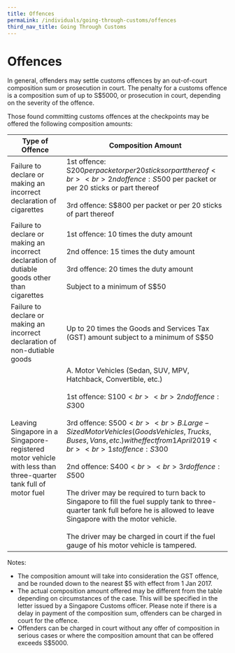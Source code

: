 ```yaml
---
title: Offences
permaLink: /individuals/going-through-customs/offences
third_nav_title: Going Through Customs
---
```


# Offences

In general, offenders may settle customs offences by an out-of-court composition sum or prosecution in court. The penalty for a customs offence is a composition sum of up to S$5000, or prosecution in court, depending on the severity of the offence.

Those found committing customs offences at the checkpoints may be offered the following composition amounts:


| Type of Offence | Composition Amount |
|--|--|
| Failure to declare or making an incorrect declaration of cigarettes|  1st offence: S$200 per packet or per 20 sticks or part thereof<br><br>2nd offence: S$500 per packet or per 20 sticks or part thereof<br><br>3rd offence: S$800 per packet or per 20 sticks of part thereof|
| Failure to declare or making an incorrect declaration of dutiable goods other than cigarettes| 1st offence: 10 times the duty amount<br><br>2nd offence: 15 times the duty amount<br><br>3rd offence: 20 times the duty amount<br><br>Subject to a minimum of S$50 |
|Failure to declare or making an incorrect declaration of non-dutiable goods  |  Up to 20 times the Goods and Services Tax (GST) amount subject to a minimum of S$50|
| Leaving Singapore in a Singapore-registered motor vehicle with less than three-quarter tank full of motor fuel | A. Motor Vehicles (Sedan, SUV, MPV, Hatchback, Convertible, etc.)<br><br>1st offence: S$100<br><br>2nd offence: S$300<br><br>3rd offence: S$500<br><br>B. Large-Sized Motor Vehicles (Goods Vehicles, Trucks, Buses, Vans, etc.) with effect from 1 April 2019<br><br>1st offence: S$300<br><br>2nd offence: S$400<br><br>3rd offence: S$500<br><br>The driver may be required to turn back to Singapore to fill the fuel supply tank to three-quarter tank full before he is allowed to leave Singapore with the motor vehicle.<br><br>The driver may be charged in court if the fuel gauge of his motor vehicle is tampered. |

Notes:

-   The composition amount will take into consideration the GST offence, and be rounded down to the nearest $5 with effect from 1 Jan 2017.
-   The actual composition amount offered may be different from the table depending on circumstances of the case. This will be specified in the letter issued by a Singapore Customs officer. Please note if there is a delay in payment of the composition sum, offenders can be charged in court for the offence.
-   Offenders can be charged in court without any offer of composition in serious cases or where the composition amount that can be offered exceeds S$5000.
